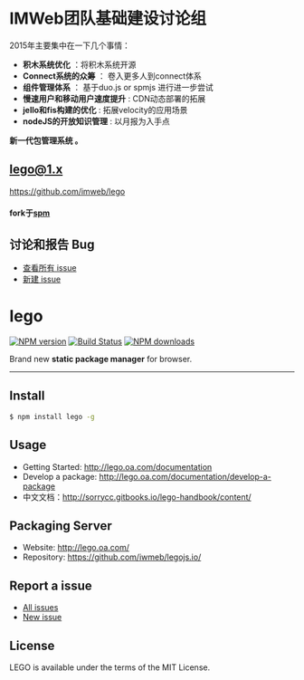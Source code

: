 #  IMWeb团队基础建设讨论组
2015年主要集中在一下几个事情：
- **积木系统优化** ：将积木系统开源
- **Connect系统的众筹** ： 卷入更多人到connect体系
- **组件管理体系** ： 基于duo.js or spmjs 进行进一步尝试
- **慢速用户和移动用户速度提升** :  CDN动态部署的拓展
- **jello和fis构建的优化** : 拓展velocity的应用场景
- **nodeJS的开放知识管理** : 以月报为入手点


**新一代包管理系统 。**


## lego@1.x

https://github.com/imweb/lego


####  **fork于[spm](https://github.com/spmjs/spm)**


## 讨论和报告 Bug

* [查看所有 issue](https://github.com/imweb/lego/issues)
* [新建 issue](https://github.com/imweb/lego/issues/new)


# lego

[![NPM version](https://img.shields.io/npm/v/lego.svg?style=flat)](https://npmjs.org/package/lego)
[![Build Status](https://img.shields.io/travis/legojs/lego.svg?style=flat)](https://travis-ci.org/legojs/lego)
[![NPM downloads](http://img.shields.io/npm/dm/lego.svg?style=flat)](https://npmjs.org/package/lego)

Brand new **static package manager** for browser.

---

## Install

```bash
$ npm install lego -g
```

## Usage

- Getting Started: http://lego.oa.com/documentation
- Develop a package: http://lego.oa.com/documentation/develop-a-package
- 中文文档：http://sorrycc.gitbooks.io/lego-handbook/content/

## Packaging Server

- Website: http://lego.oa.com/
- Repository: https://github.com/iwmeb/legojs.io/

## Report a issue

* [All issues](https://github.com/iwmeb/lego/issues)
* [New issue](https://github.com/iwmeb/lego/issues/new)

## License

LEGO is available under the terms of the MIT License.
